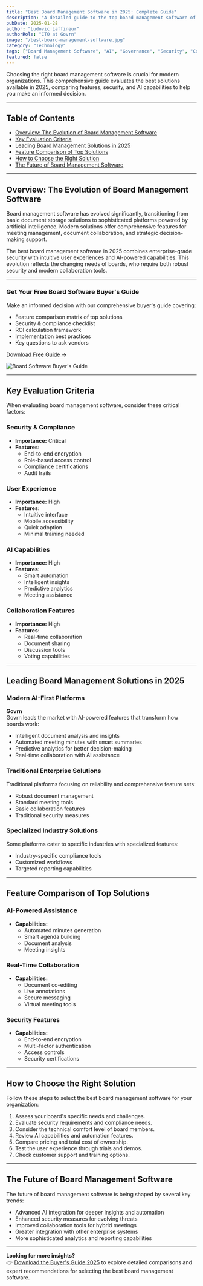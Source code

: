 ```yaml
---
title: "Best Board Management Software in 2025: Complete Guide"
description: "A detailed guide to the top board management software of 2025, comparing features, security, and AI capabilities to help organizations make informed decisions."
pubDate: 2025-01-28
author: "Ludovic Laffineur"
authorRole: "CTO at Govrn"
image: "/best-board-management-software.jpg"
category: "Technology"
tags: ["Board Management Software", "AI", "Governance", "Security", "Collaboration"]
featured: false
---
```


Choosing the right board management software is crucial for modern organizations. This comprehensive guide evaluates the best solutions available in 2025, comparing features, security, and AI capabilities to help you make an informed decision.

---

## Table of Contents
- [Overview: The Evolution of Board Management Software](#overview-the-evolution-of-board-management-software)
- [Key Evaluation Criteria](#key-evaluation-criteria)
- [Leading Board Management Solutions in 2025](#leading-board-management-solutions-in-2025)
- [Feature Comparison of Top Solutions](#feature-comparison-of-top-solutions)
- [How to Choose the Right Solution](#how-to-choose-the-right-solution)
- [The Future of Board Management Software](#the-future-of-board-management-software)

---

## Overview: The Evolution of Board Management Software

Board management software has evolved significantly, transitioning from basic document storage solutions to sophisticated platforms powered by artificial intelligence. Modern solutions offer comprehensive features for meeting management, document collaboration, and strategic decision-making support.

The best board management software in 2025 combines enterprise-grade security with intuitive user experiences and AI-powered capabilities. This evolution reflects the changing needs of boards, who require both robust security and modern collaboration tools.

---

<div class="info-box">
<div class="content">

### Get Your Free Board Software Buyer's Guide

Make an informed decision with our comprehensive buyer's guide covering:
- Feature comparison matrix of top solutions
- Security & compliance checklist
- ROI calculation framework
- Implementation best practices
- Key questions to ask vendors

[Download Free Guide →](/landing/buyer-guide-2025)
</div>

![Board Software Buyer's Guide](/govrn-buyer-guide-preview-1.png)
</div>

---

## Key Evaluation Criteria

When evaluating board management software, consider these critical factors:

### Security & Compliance
- **Importance:** Critical
- **Features:**  
  - End-to-end encryption  
  - Role-based access control  
  - Compliance certifications  
  - Audit trails  

### User Experience
- **Importance:** High
- **Features:**  
  - Intuitive interface  
  - Mobile accessibility  
  - Quick adoption  
  - Minimal training needed  

### AI Capabilities
- **Importance:** High
- **Features:**  
  - Smart automation  
  - Intelligent insights  
  - Predictive analytics  
  - Meeting assistance  

### Collaboration Features
- **Importance:** High
- **Features:**  
  - Real-time collaboration  
  - Document sharing  
  - Discussion tools  
  - Voting capabilities  

---

## Leading Board Management Solutions in 2025

### Modern AI-First Platforms

**Govrn**  
Govrn leads the market with AI-powered features that transform how boards work:  
- Intelligent document analysis and insights  
- Automated meeting minutes with smart summaries  
- Predictive analytics for better decision-making  
- Real-time collaboration with AI assistance  

### Traditional Enterprise Solutions

Traditional platforms focusing on reliability and comprehensive feature sets:  
- Robust document management  
- Standard meeting tools  
- Basic collaboration features  
- Traditional security measures  

### Specialized Industry Solutions

Some platforms cater to specific industries with specialized features:  
- Industry-specific compliance tools  
- Customized workflows  
- Targeted reporting capabilities  

---

## Feature Comparison of Top Solutions

### AI-Powered Assistance
- **Capabilities:**  
  - Automated minutes generation  
  - Smart agenda building  
  - Document analysis  
  - Meeting insights  

### Real-Time Collaboration
- **Capabilities:**  
  - Document co-editing  
  - Live annotations  
  - Secure messaging  
  - Virtual meeting tools  

### Security Features
- **Capabilities:**  
  - End-to-end encryption  
  - Multi-factor authentication  
  - Access controls  
  - Security certifications  

---

## How to Choose the Right Solution

Follow these steps to select the best board management software for your organization:

1. Assess your board's specific needs and challenges.  
2. Evaluate security requirements and compliance needs.  
3. Consider the technical comfort level of board members.  
4. Review AI capabilities and automation features.  
5. Compare pricing and total cost of ownership.  
6. Test the user experience through trials and demos.  
7. Check customer support and training options.  

---

## The Future of Board Management Software

The future of board management software is being shaped by several key trends:  
- Advanced AI integration for deeper insights and automation  
- Enhanced security measures for evolving threats  
- Improved collaboration tools for hybrid meetings  
- Greater integration with other enterprise systems  
- More sophisticated analytics and reporting capabilities  

---

**Looking for more insights?**  
👉 [Download the Buyer's Guide 2025](https://example.com/buyers-guide-2025) to explore detailed comparisons and expert recommendations for selecting the best board management software.
